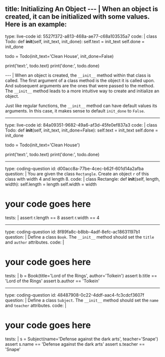title: Initializing An Object
--- |
  When an object is created, it can be initialized with some values. Here is an example:
---
type: live-code
id: 5527f372-a813-468a-ae77-c68a103535a7
code: |
  class Todo:
    def __init__(self, init_text, init_done):
      self.text = init_text
      self.done = init_done

  todo = Todo(init_text='Clean House', init_done=False)

  print('text:', todo.text)
  print('done:', todo.done)

--- |
  When an object is created, the `__init__` method within that class is called. The first argument of a class method is the object it is called upon. And subsequent arguments are the ones that were passed to the method. The `__init__` method leads to a more intuitive way to create and initialize an object.

  Just like regular functions, the `__init__` method can have default values its arguments. In this case, it makes sense to default `init_done` to `False`.

---
type: live-code
id: 84a09351-9682-49a6-af3d-45fe0ef837a3
code: |
  class Todo:
    def __init__(self, init_text, init_done=False):
      self.text = init_text
      self.done = init_done

  todo = Todo(init_text='Clean House')

  print('text:', todo.text)
  print('done:', todo.done)

---
type: coding-question
id: d00acc8a-77be-4cec-b62f-601d14a2afba
question: |
  You are given the class `Rectangle`. Create an object `r` of this class with width 4 and length 8.
code: |
  class Rectangle:
    def __init__(self, length, width):
      self.length = length
      self.width = width

  # your code goes here

tests: |
  assert r.length == 8
  assert r.width == 4

---
type: coding-question
id: 8f89fa8c-b8bb-4adf-8efc-ac18631197b1
question: |
  Define a class `Book`. The `__init__` method should set the `title` and `author` attributes.
code: |
  # your code goes here
tests: |
  b = Book(title='Lord of the Rings', author='Tolkein')
  assert b.title == 'Lord of the Rings'
  assert b.author == 'Tolkein'

---
type: coding-question
id: 48487908-0c22-4ddf-aac4-fc3cdcf3607f
question: |
  Define a class `Subject`. The `__init__` method should set the `name` and `teacher` attributes.
code: |
  # your code goes here
tests: |
  s = Subject(name='Defense against the dark arts', teacher='Snape')
  assert s.name == 'Defense against the dark arts'
  assert s.teacher == 'Snape'
